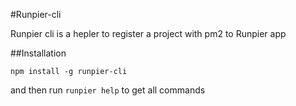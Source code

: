 #Runpier-cli

Runpier cli is a hepler to register a project with pm2 to Runpier app

##Installation

`npm install -g runpier-cli` 

and then run `runpier help` to get all commands